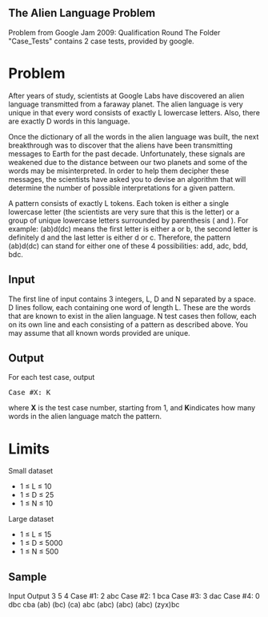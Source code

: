 The Alien Language Problem
--------------------------

Problem from Google Jam 2009: Qualification Round
The Folder "Case_Tests" contains 2 case tests, provided by google.

Problem
====

After years of study, scientists at Google Labs have discovered an alien language transmitted from a faraway planet. The alien language is very unique in that every word consists of exactly L lowercase letters. Also, there are exactly D words in this language.

Once the dictionary of all the words in the alien language was built, the next breakthrough was to discover that the aliens have been transmitting messages to Earth for the past decade. Unfortunately, these signals are weakened due to the distance between our two planets and some of the words may be misinterpreted. In order to help them decipher these messages, the scientists have asked you to devise an algorithm that will determine the number of possible interpretations for a given pattern.

A pattern consists of exactly L tokens. Each token is either a single lowercase letter (the scientists are very sure that this is the letter) or a group of unique lowercase letters surrounded by parenthesis ( and ). For example: (ab)d(dc) means the first letter is either a or b, the second letter is definitely d and the last letter is either d or c. Therefore, the pattern (ab)d(dc) can stand for either one of these 4 possibilities: add, adc, bdd, bdc.

Input
------

The first line of input contains 3 integers, L, D and N separated by a space. D lines follow, each containing one word of length L. These are the words that are known to exist in the alien language. N test cases then follow, each on its own line and each consisting of a pattern as described above. You may assume that all known words provided are unique.

Output
-------

For each test case, output
<pre>
Case #X: K
</pre>

where **X** is the test case number, starting from 1, and **K**indicates how many words in the alien language match the pattern.

Limits
=====

Small dataset

- 1 ≤ L ≤ 10
- 1 ≤ D ≤ 25
- 1 ≤ N ≤ 10

Large dataset

- 1 ≤ L ≤ 15
- 1 ≤ D ≤ 5000
- 1 ≤ N ≤ 500

Sample
----------

Input                  Output
3 5 4                  Case #1: 2
abc                    Case #2: 1
bca                    Case #3: 3
dac                    Case #4: 0
dbc
cba
(ab) (bc) (ca)
abc
(abc) (abc) (abc)
(zyx)bc
</pre>
